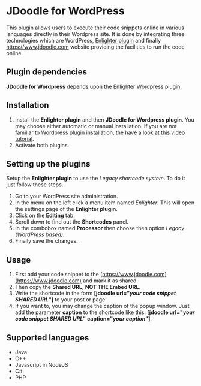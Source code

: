 # JDoodle for WordPress
This plugin allows users to execute their code snippets online in various languages directly in their Wordpress site. It is done by integrating three technologies which are WordPress, [Enlighter plugin](https://wordpress.org/plugins/enlighter/) and finally https://www.jdoodle.com website providing the facilities to run the code online.

## Plugin dependencies
**JDoodle for Wordpress** depends upon the [Enlighter Wordpress plugin](https://wordpress.org/plugins/enlighter/).

## Installation
1. Install the **Enlighter plugin** and then **JDoodle for Wordpress plugin**. You may choose either automatic or manual installation. If you are not familiar to Wordpress plugin installation, the have a look at [this video tutorial](https://www.youtube.com/watch?v=AXM1QgMODW0).
2. Activate both plugins.

## Setting up the plugins
Setup the **Enlighter plugin** to use the *Legacy shortcode system*. To do it just follow these steps.
1. Go to your WordPress site administration.
2. In the menu on the left click a menu item named *Enlighter*. This will open the settings page of the **Enlighter plugin**.
3. Click on the **Editing** tab.
4. Scroll down to find out the **Shortcodes** panel.
5. In the combobox named **Processor** then choose then option *Legacy (WordPress based)*.
6. Finally save the changes.

## Usage
1. First add your code snippet to the [https://www.jdoodle.com](https://www.jdoodle.com) and mark it as shared.
2. Then copy the **Shared URL**, **NOT THE Embed URL**.
3. Write the shortcode in the form **\[jdoodle url="*your code snippet SHARED URL*"\]** to your post or page.
4. If you want to, you may change the caption of the popup window. Just add the parameter **caption** to the shortcode like this.
**\[jdoodle url="*your code snippet SHARED URL*"  caption="*your caption*"\]**.

## Supported languages
* Java
* C++
* Javascript in NodeJS
* C#
* PHP











